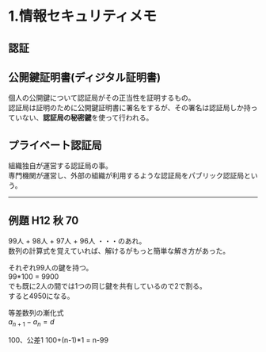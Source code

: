 # 1.情報セキュリティメモ

## 認証

## 公開鍵証明書(ディジタル証明書)

個人の公開鍵について認証局がその正当性を証明するもの。  
認証局は証明のために公開鍵証明書に署名をするが、その署名は認証局しか持っていない、**認証局の秘密鍵**を使って行われる。  

## プライベート認証局  

組織独自が運営する認証局の事。  
専門機関が運営し、外部の組織が利用するような認証局をパブリック認証局という。  

---

## 例題 H12 秋 70

99人 + 98人 + 97人 + 96人 ・・・のあれ。  
数列の計算式を覚えていれば、解けるがもっと簡単な解き方があった。  

それぞれ99人の鍵を持つ。  
99*100 = 9900  
でも既に2人の間では1つの同じ鍵を共有しているので2で割る。  
すると4950になる。  

等差数列の漸化式  
$a_{n+1}-a_n=d$  

100、公差1
100+(n-1)*1 = n-99
